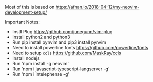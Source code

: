 Most of this is based on https://afnan.io/2018-04-12/my-neovim-development-setup/

Important Notes:
- Instll Plug https://github.com/junegunn/vim-plug
- Install python2 and python3
- Run pip install pynvim and pip3 install pynvim 
- Need to install powerline fonts https://github.com/powerline/fonts
- Need to setup `ccls` https://github.com/MaskRay/ccls
- Install nodejs
- Run 'npm install -g neovim'
- Run 'npm i javascript-typescript-langserver -g'
- Run 'npm i intelephense -g'


